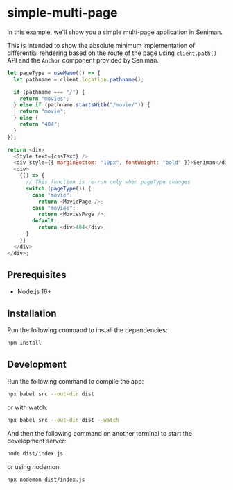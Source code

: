# simple-multi-page

In this example, we'll show you a simple multi-page application in Seniman. 

This is intended to show the absolute minimum implementation of differential rendering based on the route of the page using `client.path()` API and the `Anchor` component provided by Seniman. 


```js
let pageType = useMemo(() => {
  let pathname = client.location.pathname();

  if (pathname === "/") {
    return "movies";
  } else if (pathname.startsWith("/movie/")) {
    return "movie";
  } else {
    return "404";
  }
});

return <div>
  <Style text={cssText} />
  <div style={{ marginBottom: "10px", fontWeight: "bold" }}>Seniman</div>
  <div>
    {() => {
      // This function is re-run only when pageType changes
      switch (pageType()) {
        case "movie":
          return <MoviePage />;
        case "movies":
          return <MoviesPage />;
        default:
          return <div>404</div>;
      }
    }}
  </div>
</div>;
```

## Prerequisites
- Node.js 16+

## Installation

Run the following command to install the dependencies:

```bash
npm install
```

## Development

Run the following command to compile the app:

```bash
npx babel src --out-dir dist
```

or with watch:
```bash
npx babel src --out-dir dist --watch
```

And then the following command on another terminal to start the development server:

```bash
node dist/index.js
```

or using nodemon:
```bash
npx nodemon dist/index.js
```
